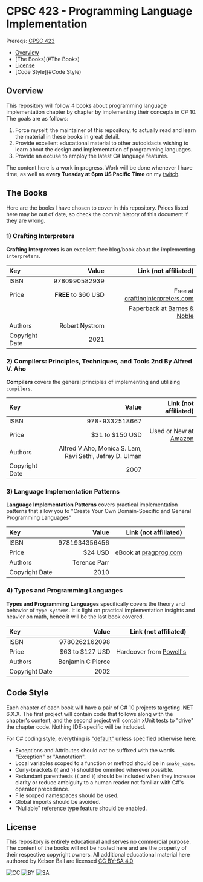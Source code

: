 # CPSC 423 - Programming Language Implementation

Prereqs: [CPSC 423](https://github.com/kelson-dev/CPSC-423)

 * [Overview](#Overview)
 * [The Books](#The Books)
 * [License](#License)
 * [Code Style](#Code Style)

## Overview

This repository will follow 4 books about programming language implementation chapter by chapter by implementing their concepts in C# 10. 
The goals are as follows:

 1. Force myself, the maintainer of this repository, to actually read and learn the material in these books in great detail.
 2. Provide excellent educational material to other autodidacts wishing to learn about the design and implementation of programming languages.
 3. Provide an excuse to employ the latest C# language features.

The content here is a work in progress. Work will be done whenever I have time, as well as **every Tuesday at 6pm US Pacific Time** on my [twitch](https://www.twitch.tv/greendolph_).

## The Books

Here are the books I have chosen to cover in this repository. Prices listed here may be out of date, so check the commit history of this document if they are wrong.


### 1) Crafting Interpreters

**Crafting Interpreters** is an excellent free blog/book about the implementing `interpreters`.

| Key   |               Value |                                                                                           Link (not affiliated) |
|:------|--------------------:|----------------------------------------------------------------------------------------------------------------:|
| ISBN  |       9780990582939 |                                                                                                                 |
| Price | **FREE** to $60 USD |                                            Free at [craftinginterpreters.com](https://craftinginterpreters.com) |
| | | Paperback at [Barnes & Noble](https://www.barnesandnoble.com/w/crafting-interpreters-robert-nystrom/1139915245)                           |
| Authors |      Robert Nystrom |                                                                                                               |
| Copyright Date |                2021 |                                                                                                        |


### 2) Compilers: Principles, Techniques, and Tools 2nd By Alfred V. Aho

**Compilers** covers the general principles of implementing and utilizing `compilers`.

| Key   |           Value |                                                                                                Link (not affiliated) |
|:------|----------------:|---------------------------------------------------------------------------------------------------------------------:|
| ISBN  |  978-9332518667 |                                                                                                                      |
 | Price | $31 to $150 USD | Used or New at [Amazon](https://www.amazon.com/Compilers-Principles-Techniques-International-Economy/dp/9332518661) |
 | Authors | Alfred V Aho, Monica S. Lam, Ravi Sethi, Jefrey D. Ulman |                                                                          |
 | Copyright Date | 2007 |                                                                                                                       | 

### 3) Language Implementation Patterns

**Language Implementation Patterns** covers practical implementation patterns that allow you to "Create Your Own Domain-Specific and General Programming Languages"

| Key   |         Value |                                                                        Link (not affiliated) |
|:------|--------------:|---------------------------------------------------------------------------------------------:|
| ISBN  | 9781934356456 |                                                                                              |
| Price |       $24 USD | eBook at [pragprog.com](https://pragprog.com/titles/tpdsl/language-implementation-patterns/) |
| Authors |  Terence Parr |                                                                                            |
| Copyright Date |          2010 |                                                                                     | 

### 4) Types and Programming Languages

**Types and Programming Languages** specifically covers the theory and behavior of `type systems`. It is light on practical implementation insights and heavier on math, hence it will be the last book covered.

| Key   |             Value |                                                                            Link (not affiliated) |
|:------|------------------:|-------------------------------------------------------------------------------------------------:|
| ISBN  |     9780262162098 |                                                                                                  |
| Price |   $63 to $127 USD | Hardcover from [Powell's](https://www.powells.com/book/types-programming-languages-9780262162098)|
| Authors | Benjamin C Pierce |                                                                                                |
| Copyright Date |              2002 | | 

## Code Style

Each chapter of each book will have a pair of C# 10 projects targeting .NET 6.X.X. The first project will contain code that follows along with the chapter's content, and the second project will contain xUnit tests to "drive" the chapter code. Nothing IDE-specific will be included.

For C# coding style, everything is ["default"](https://docs.microsoft.com/en-us/dotnet/csharp/fundamentals/coding-style/coding-conventions) unless specified otherwise here:

 * Exceptions and Attributes should *not* be suffixed with the words "Exception" or "Annotation".
 * Local variables scoped to a function or method should be in `snake_case`.
 * Curly-brackets (`{` and `}`) should be ommited wherever possible.
 * Redundant parenthesis (`(` and `)`) should be included when they increase clarity or reduce ambiguity to a human reader not familiar with C#'s operator precedence.
 * File scoped namespaces should be used.
 * Global imports should be avoided.
 * "Nullable" reference type feature should be enabled.


## License

This repository is entirely educational and serves no commercial purpose. The content of the books will not be hosted here and are the property of their respective copyright owners.
All additional educational material here authored by Kelson Ball are licensed [CC BY-SA 4.0](https://creativecommons.org/licenses/by-sa/4.0/)

![CC](https://creativecommons.org/images/deed/cc_icon_white_x2.png) ![BY](https://creativecommons.org/images/deed/attribution_icon_white_x2.png) ![SA](https://creativecommons.org/images/deed/sa_white_x2.png)